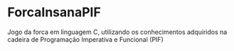 # ForcaInsanaPIF
Jogo da forca em linguagem C, utilizando os conhecimentos adquiridos na cadeira de Programação Imperativa e Funcional (PIF)
